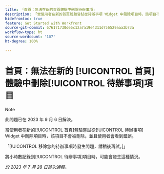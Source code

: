 ```yaml
---
title: 「首頁：無法在新的首頁體驗中刪除待辦事項」
description: 「當使用者在新的首頁體驗嘗試從待辦事項 Widget 中刪除項目時，該項目不會被刪除，並且使用者會看到錯誤。」
hidefromtoc: true
feature: Get Started with Workfront
source-git-commit: 676171730de5c12a7a19e4311d756529aaa3b73a
workflow-type: ht
source-wordcount: '107'
ht-degree: 100%

---
```



# 首頁：無法在新的 [!UICONTROL 首頁]體驗中刪除[!UICONTROL 待辦事項]項目

>[!NOTE]
>
>此問題已在 2023 年 9 月 6 日解決。

當使用者在新的[!UICONTROL 首頁]體驗嘗試從[!UICONTROL 待辦事項] Widget 中刪除項目時，該項目不會被刪除，並且使用者會看到錯誤。

「[!UICONTROL 移除您的待辦事項時發生問題，請稍後再試。]」

將小時數記錄到[!UICONTROL 待辦事項]項目時，可能會發生這種情況。

_於 2023 年 7 月 28 日首次通報。_

